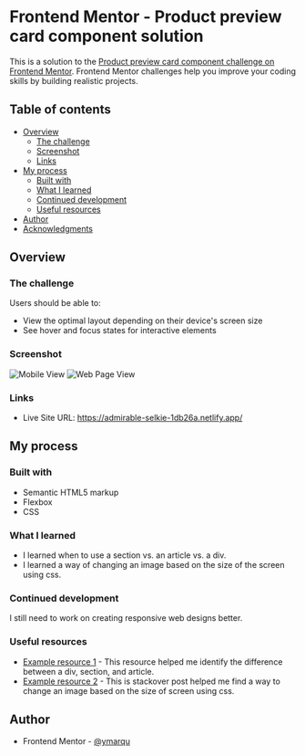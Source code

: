 
# Frontend Mentor - Product preview card component solution

This is a solution to the [Product preview card component challenge on Frontend Mentor](https://www.frontendmentor.io/challenges/product-preview-card-component-GO7UmttRfa). Frontend Mentor challenges help you improve your coding skills by building realistic projects.

## Table of contents

- [Overview](#overview)
  - [The challenge](#the-challenge)
  - [Screenshot](#screenshot)
  - [Links](#links)
- [My process](#my-process)
  - [Built with](#built-with)
  - [What I learned](#what-i-learned)
  - [Continued development](#continued-development)
  - [Useful resources](#useful-resources)
- [Author](#author)
- [Acknowledgments](#acknowledgments)


## Overview

### The challenge

Users should be able to:

- View the optimal layout depending on their device's screen size
- See hover and focus states for interactive elements

### Screenshot

![Mobile View](/images/mobile_screenshot.png)
![Web Page View](/images/web_screenshot.png)

### Links

- Live Site URL: https://admirable-selkie-1db26a.netlify.app/

## My process

### Built with

- Semantic HTML5 markup
- Flexbox
- CSS



### What I learned

- I learned when to use a section vs. an article vs. a div.
- I learned a way of changing an image based on the size of the screen using css.


### Continued development

I still need to work on creating responsive web designs better.


### Useful resources

- [Example resource 1](https://www.youtube.com/watch?v=swWeWesZVZU) - This resource helped me identify the difference between a div, section, and article.
- [Example resource 2](https://stackoverflow.com/questions/28966158/changing-image-depending-on-mobile-or-desktop-html-css) - This is stackover post helped me find a way to change an image based on the size of screen using css.


## Author

- Frontend Mentor - [@ymarqu](https://www.frontendmentor.io/profile/ymarqu)

